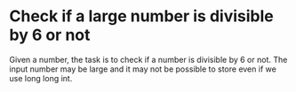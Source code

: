 # Check if a large number is divisible by 6 or not

Given a number, the task is to check if a number is divisible by 6 or not.
The input number may be large and it may not be possible to store even if we use long long int.
